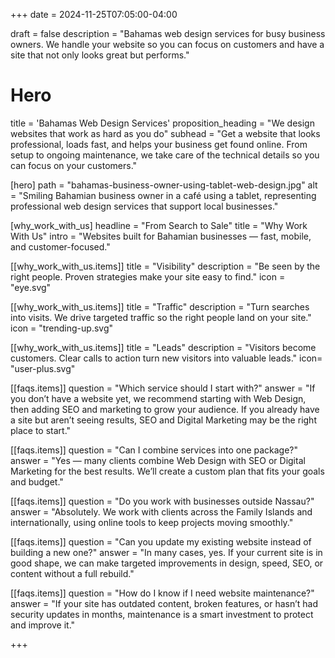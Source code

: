 +++
date = 2024-11-25T07:05:00-04:00

draft = false
description = "Bahamas web design services for busy business owners. We handle your website so you can focus on customers and have a site that not only looks great but performs."

# Hero
title = 'Bahamas Web Design Services'
proposition_heading = "We design websites that work as hard as you do"
subhead = "Get a website that looks professional, loads fast, and helps your business get found online. From setup to ongoing maintenance, we take care of the technical details so you can focus on your customers."

[hero]
path = "bahamas-business-owner-using-tablet-web-design.jpg"
alt = "Smiling Bahamian business owner in a café using a tablet, representing professional web design services that support local businesses."

[why_work_with_us]
headline = "From Search to Sale"
title = "Why Work With Us"
intro = "Websites built for Bahamian businesses — fast, mobile, and customer-focused."

[[why_work_with_us.items]]
title = "Visibility"
description = "Be seen by the right people. Proven strategies make your site easy to find."
icon = "eye.svg"

[[why_work_with_us.items]]
title = "Traffic"
description = "Turn searches into visits. We drive targeted traffic so the right people land on your site."
icon = "trending-up.svg"

[[why_work_with_us.items]]
title = "Leads"
description = "Visitors become customers. Clear calls to action turn new visitors into valuable leads."
icon= "user-plus.svg"

[[faqs.items]]
question = "Which service should I start with?"
answer = "If you don’t have a website yet, we recommend starting with Web Design, then adding SEO and marketing to grow your audience. If you already have a site but aren’t seeing results, SEO and Digital Marketing may be the right place to start."

[[faqs.items]]
question = "Can I combine services into one package?"
answer = "Yes — many clients combine Web Design with SEO or Digital Marketing for the best results. We’ll create a custom plan that fits your goals and budget."

[[faqs.items]]
question = "Do you work with businesses outside Nassau?"
answer = "Absolutely. We work with clients across the Family Islands and internationally, using online tools to keep projects moving smoothly."

[[faqs.items]]
question = "Can you update my existing website instead of building a new one?"
answer = "In many cases, yes. If your current site is in good shape, we can make targeted improvements in design, speed, SEO, or content without a full rebuild."

[[faqs.items]]
question = "How do I know if I need website maintenance?"
answer = "If your site has outdated content, broken features, or hasn’t had security updates in months, maintenance is a smart investment to protect and improve it."


+++
